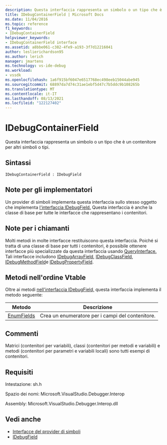 ```yaml
---
description: Questa interfaccia rappresenta un simbolo o un tipo che è un contenitore per altri simboli o tipi.
title: IDebugContainerField | Microsoft Docs
ms.date: 11/04/2016
ms.topic: reference
f1_keywords:
- IDebugContainerField
helpviewer_keywords:
- IDebugContainerField interface
ms.assetid: a8bbe061-c382-4fe9-a193-3f7d12216041
author: leslierichardson95
ms.author: lerich
manager: jmartens
ms.technology: vs-ide-debug
ms.workload:
- vssdk
ms.openlocfilehash: 1a6f915bf6047e6517768ec498eeb15044abe945
ms.sourcegitcommit: 68897da7d74c31ae1ebf5d47c7b5ddc9b108265b
ms.translationtype: MT
ms.contentlocale: it-IT
ms.lasthandoff: 08/13/2021
ms.locfileid: "122127402"
---
```

# <a name="idebugcontainerfield"></a>IDebugContainerField
Questa interfaccia rappresenta un simbolo o un tipo che è un contenitore per altri simboli o tipi.

## <a name="syntax"></a>Sintassi

```
IDebugContainerField : IDebugField
```

## <a name="notes-for-implementers"></a>Note per gli implementatori
 Un provider di simboli implementa questa interfaccia sullo stesso oggetto che implementa [l'interfaccia IDebugField.](../../../extensibility/debugger/reference/idebugfield.md) Questa interfaccia è anche la classe di base per tutte le interfacce che rappresentano i contenitori.

## <a name="notes-for-callers"></a>Note per i chiamanti
 Molti metodi in molte interfacce restituiscono questa interfaccia. Poiché si tratta di una classe di base per tutti i contenitori, è possibile ottenere interfacce più specializzate da questa interfaccia usando [QueryInterface.](/cpp/atl/queryinterface) Tali interfacce includono [IDebugArrayField](../../../extensibility/debugger/reference/idebugarrayfield.md), [IDebugClassField](../../../extensibility/debugger/reference/idebugclassfield.md), [IDebugMethodField](../../../extensibility/debugger/reference/idebugmethodfield.md)e [IDebugPropertyField](../../../extensibility/debugger/reference/idebugpropertyfield.md).

## <a name="methods-in-vtable-order"></a>Metodi nell'ordine Vtable
 Oltre ai metodi [nell'interfaccia IDebugField,](../../../extensibility/debugger/reference/idebugfield.md) questa interfaccia implementa il metodo seguente:

|Metodo|Descrizione|
|------------|-----------------|
|[EnumFields](../../../extensibility/debugger/reference/idebugcontainerfield-enumfields.md)|Crea un enumeratore per i campi del contenitore.|

## <a name="remarks"></a>Commenti
 Matrici (contenitori per variabili), classi (contenitori per metodi e variabili) e metodi (contenitori per parametri e variabili locali) sono tutti esempi di contenitori.

## <a name="requirements"></a>Requisiti
 Intestazione: sh.h

 Spazio dei nomi: Microsoft.VisualStudio.Debugger.Interop

 Assembly: Microsoft.VisualStudio.Debugger.Interop.dll

## <a name="see-also"></a>Vedi anche
- [Interfacce del provider di simboli](../../../extensibility/debugger/reference/symbol-provider-interfaces.md)
- [IDebugField](../../../extensibility/debugger/reference/idebugfield.md)
